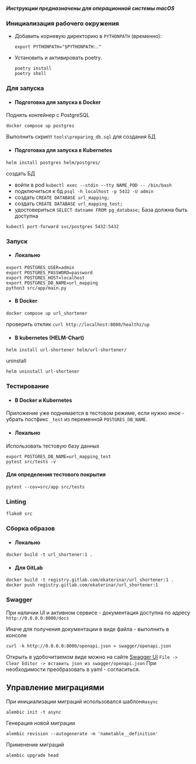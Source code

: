 #####  Инструкции предназначены для операционной системы macOS
### Инициализация рабочего окружения
- Добавить корневую директорию в `PYTHONPATH` (временно): 
    ```
    export PYTHONPATH="$PYTHONPATH:."
    ```
- Установить и активировать poetry.
    ```
    poetry install
    poetry shell
    ```

### Для запуска 
- #### Подготовка для запуска в Docker
Поднять контейнер с PostgreSQL
```
docker compose up postgres
```
Выполнить скрипт `tools\preparing_db.sql` для создания БД 
- #### Подготовка  для запуска в Kubernetes
```
helm install postgres helm/postgres/
```
создать БД 
- войти в pod `kubectl exec --stdin --tty NAME_POD -- /bin/bash`
- подключиться к бд `psql -h localhost -p 5432 -U admin`
- создать `CREATE DATABASE url_mapping;`
- создать `CREATE DATABASE url_mapping_test;`
- удостовериться `SELECT datname FROM pg_database;`
База должна быть доступна
```
kubectl port-forward svc/postgres 5432:5432
```
### Запуск 
- #### Локально
```
export POSTGRES_USER=admin
export POSTGRES_PASSWORD=password
export POSTGRES_HOST=localhost
export POSTGRES_DB_NAME=url_mapping
python3 src/app/main.py
```
- #### B Docker
```
docker compose up url_shortener
```
проверить отклик `curl http://localhost:8000/healthz/up`
- #### B kubernetes (HELM-Chart)
```
helm install url-shortener helm/url-shortener/
```
uninstall
```
helm uninstall url-shortener
```

### Тестирование
- #### B Docker и  Kubernetes
Приложение уже поднимается в тестовом режиме, если нужно иное - убрать постфикс `_test` из переменной `POSTGRES_DB_NAME`.
- #### Локально
Использовать тестовую базу данных 
```
export POSTGRES_DB_NAME=url_mapping_test
pytest src/tests -v
```
#### Для определения тестового покрытия 
```
pytest --cov=src/app src/tests
```
### Linting
```
flake8 src
```

### Сборка образов
- #### Локально
```
docker build -t url_shortener:1 .
```
- #### Для GitLab
```
docker build -t registry.gitlab.com/ekaterinar/url_shortener:1 .
docker push registry.gitlab.com/ekaterinar/url_shortener:1
```
### Swagger
При наличии UI и активном сервисе - документация доступна по адресу `http://0.0.0.0:8000/docs`

Иначе для получения документации в виде файла - выполнить в консоле
```
curl -k http://0.0.0.0:8000/openapi.json > swagger/openapi.json
```

Открыть в удобочитаемом виде можно на сайте [Swagger UI](https://editor.swagger.io/)
`File -> Clear Editor -> вставить json из swagger/openapi.json`
При необходимости преобразовать в yaml - согласиться.

## Управление миграциями
При инициализации миграций использовался шаблоня`async` 
```
alembic init -t async
```
Генерация новой миграции
```
alembic revision --autogenerate -m 'nametable__definition'
```
Применение миграций
```
alembic upgrade head
```
